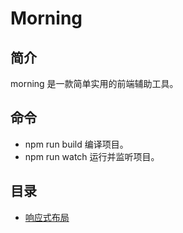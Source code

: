 # Morning
## 简介
morning 是一款简单实用的前端辅助工具。
## 命令
- npm run build 编译项目。
- npm run watch 运行并监听项目。
## 目录
- <a href="document/response">响应式布局</a>
